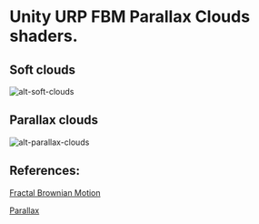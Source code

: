 # Unity URP FBM Parallax Clouds shaders.


## Soft clouds
![alt-soft-clouds][soft-clouds] 

## Parallax clouds
![alt-parallax-clouds][parallax-clouds]

## References:
[Fractal Brownian Motion](https://thebookofshaders.com/13/)

[Parallax](https://catlikecoding.com/unity/tutorials/rendering/part-20/)

[soft-clouds]: https://github.com/alexmalyutindev/unity-fbm-clouds/blob/master/Screenshots/Screenshot%202021-08-31%20144144.png 
[parallax-clouds]: https://github.com/alexmalyutindev/unity-fbm-clouds/blob/master/Screenshots/Screenshot%202021-08-31%20143936.png 
